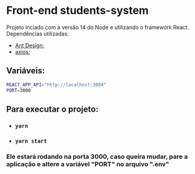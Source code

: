 # Front-end students-system
Projeto inciado com a versão 14 do Node e utilizando o framework React. \
Dependências utilizadas:
- [Ant Design](https://ant.design/);
- [axios](https://axios-http.com/);

## Variáveis:
```bash
REACT_APP_API="http://localhost:3004"
PORT=3000
```

## Para executar o projeto:

- ### `yarn`
- ### `yarn start`

### Ele estará rodando na porta 3000, caso queira mudar, pare a aplicação e altere a variável "PORT" no arquivo ".env"